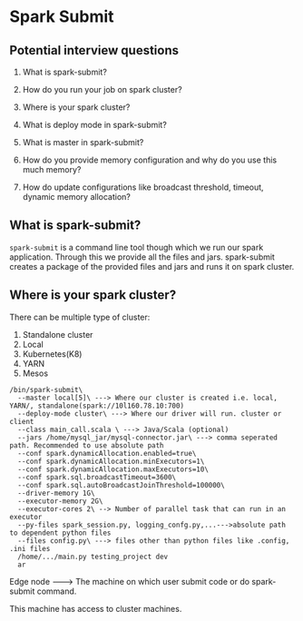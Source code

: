 # Spark Submit

## Potential interview questions

1. What is spark-submit?

2. How do you run your job on spark cluster?

3. Where is your spark cluster?

4. What is deploy mode in spark-submit?

5. What is master in spark-submit?

6. How do you provide memory configuration and why do you use this much memory?

7. How do update configurations like broadcast threshold, timeout, dynamic memory allocation?

## What is spark-submit?

`spark-submit` is a command line tool though which we run our spark application. Through this we provide all the files and jars. spark-submit creates a package of the provided files and jars and runs it on spark cluster.


## Where is your spark cluster?

There can be multiple type of cluster:

1. Standalone cluster
2. Local
3. Kubernetes(K8)
4. YARN
5. Mesos

```
/bin/spark-submit\
  --master local[5]\ ---> Where our cluster is created i.e. local, YARN/, standalone(spark://10l160.78.10:700)
  --deploy-mode cluster\ ---> Where our driver will run. cluster or client
  --class main_call.scala \ ---> Java/Scala (optional)
  --jars /home/mysql_jar/mysql-connector.jar\ ---> comma seperated path. Recommended to use absolute path
  --conf spark.dynamicAllocation.enabled=true\
  --conf spark.dynamicAllocation.minExecutors=1\
  --conf spark.dynamicAllocation.maxExecutors=10\
  --conf spark.sql.broadcastTimeout=3600\
  --conf spark.sql.autoBroadcastJoinThreshold=100000\
  --driver-memory 1G\
  --executor-memory 2G\
  --executor-cores 2\ --> Number of parallel task that can run in an executor
  --py-files spark_session.py, logging_confg.py,...--->absolute path to dependent python files
  --files config.py\ ---> files other than python files like .config, .ini files
  /home/.../main.py testing_project dev
  ar
  ```

  Edge node ---> The machine on which user submit code or do spark-submit command.

  This machine has access to cluster machines.
